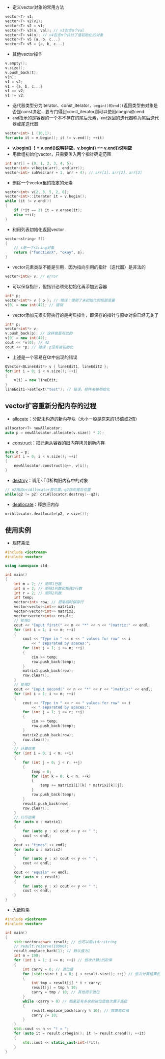 * 定义vector对象的常用方法
```cpp
vector<T> v1;
vector<T> v2(v1);
vector<T> v2 = v1;
vector<T> v3(n, val); // v3包含n个val
vector<T> v4(n); // v4包含n个执行了值初始化的对象
vector<T> v5 {a, b, c...}
vector<T> v5 = {a, b, c...}
```
* 其他vector操作
```cpp
v.empty();
v.size();
v.push_back(t);
v[n];
v1 = v2;
v1 = {a, b, c...}
v1 == v2;
v1 != v2;
```
* 迭代器类型分为iterator、const_iterator，`begin()和end()`返回类型由对象是否是const决定，要专门得到const_iterator则可以使用cbegin和cend
* `end`指示的是容器的一个本不存在的尾后元素，`end`返回的迭代器称为尾后迭代器或尾迭代器
```cpp
vector<int> i (10,1);
for(auto it = v.begin(); it != v.end(); ++it)
```
* **v.begin() ！= v.end()说明非空，v.begin() == v.end()说明空**
* 用数组初始化vector，只需要传入两个指针确定范围
```cpp
int arr[] = {0, 1, 2, 3, 4, 5};
vector<int> v(begin(arr), end(arr));
vector<int> subVec(arr + 1, arr + 4); // arr[1]、arr[2]、arr[3]
```
* 删除一个vector里的指定的元素
```cpp
vector<int> v{2, 3, 5, 2, 6};
vector<int>::iterator it = v.begin();
while (it != v.end())
{
    if (*it == 2) it = v.erase(it);
    else ++it;
}
```
* 利用列表初始化返回vector
```cpp
vector<string> f()
{
    // s是一个string对象
    return {"functionX", "okay", s};
}
```
* vector元素类型不能是引用，因为指向引用的指针（迭代器）是非法的
```cpp
vector<int&> v; // error
```
* 可以保存指针，但指针必须先初始化再添加到容器
```cpp
int* p;
vector<int*> v { p }; // 错误：使用了未初始化的局部变量
v[0] = new int(42); // 错误
```
* vector添加元素实际执行的是拷贝操作，即保存的指针与原始对象已经无关了
```cpp
int* p;
vector<int*> v;
v.push_back(p); // 这样做是可以的
v[0] = new int(42);
cout << *v[0]; // 42
cout << *p; // 错误：p没有被初始化
```
* 上述是一个容易在Qt中出现的错误
```cpp
QVector<QLineEdit*> v { lineEdit1, lineEdit2 };
for(int i = 0; i < v.size(); ++i)
{
    v[i] = new lineEdit;
}
lineEdit1->setText("test"); // 错误，控件未被初始化
```

## vector扩容重新分配内存的过程
* [allocate](https://en.cppreference.com/w/cpp/memory/allocator/allocate)：分配未构造的新内存块（大小一般是原来的1.5倍或2倍）
```cpp
allocator<T> newAllocator;
auto p = newAllocator.allocate(v.size() * 2);
```
* [construct](https://en.cppreference.com/w/cpp/memory/allocator/construct)：把元素从容器的旧内存拷贝到新内存
```cpp
auto q = p;
for(int i = 0; i < v.size(); ++i)
{
    newAllocator.construct(q++, v[i]);
}
```
* [destroy](https://en.cppreference.com/w/cpp/memory/allocator/destroy)：调用~T()析构旧内存中的对象
```cpp
// p2指向oriAllocator首位置，q2指向尾后位置
while(q2 != p2) oriAllocator.destroy(--q2);
```
* [deallocate](https://en.cppreference.com/w/cpp/memory/allocator/deallocate)：释放旧内存
```cpp
oriAllocator.deallocate(p2, v.size());
```

## 使用实例
* 矩阵乘法
```cpp
#include <iostream>
#include <vector>

using namespace std;

int main()
{
    int m = 2; // 矩阵1行数
    int n = 2; // 矩阵1列数和矩阵2行数
    int r = 2; // 矩阵2列数
    int temp;
    vector<int> row; // 用来临时保存行
    vector<vector<int>> matrix1;
    vector<vector<int>> matrix2;
    vector<vector<int>> result;
    // 矩阵1
    cout << "Input first(" << m << "*" << n << ")matrix:" << endl;
    for (int i = 1; i <= m; ++i)
    {
        cout << "Type in " << n << " values for row" << i
            << " separated by spaces:";
        for (int j = 1; j <= n; ++j)
        {
            cin >> temp;
            row.push_back(temp);
        }
        matrix1.push_back(row);
        row.clear();
    }
    // 矩阵2
    cout << "Input second(" << n << "*" << r << ")matrix:" << endl;
    for (int i = 1; i <= n; ++i)
    {
        cout << "Type in " << r << " values for row" << i
            << " separated by spaces:";
        for (int j = 1; j <= r; ++j)
        {
            cin >> temp;
            row.push_back(temp);
        }
        matrix2.push_back(row);
        row.clear();
    }
    // 计算结果
    for (int i = 0; i < m; ++i)
    {
        for (int j = 0; j < r; ++j)
        {
            temp = 0;
            for (int k = 0; k < n; ++k)
            {
                temp += matrix1[i][k] * matrix2[k][j];
            }
            row.push_back(temp);
        }
        result.push_back(row);
        row.clear();
    }
    // 打印结果
    for (auto x : matrix1)
    {
        for (auto y : x) cout << y << " ";
        cout << endl;
    }
    cout << "times" << endl;
    for (auto x : matrix2)
    {
        for (auto y : x) cout << y << " ";
        cout << endl;
    }
    cout << "equals" << endl;
    for (auto x : result)
    {
        for (auto y : x) cout << y << " ";
        cout << endl;
    }
}
```
* 大数阶乘
```cpp
#include <iostream>
#include <vector>

int main()
{
    std::vector<char> result; // 也可以用std::string
    // result.reserve(10000);
    result.emplace_back(1); // 默认值为1
    int n = 100;
    for (int i = 1; i <= n; ++i) // 依次计算i的阶乘
    {
        int carry = 0; // 进位值
        for (std::size_t j = 0; j < result.size(); ++j) // 依次计算结果的各个数位
        {
            int tmp = result[j] * i + carry;
            result[j] = tmp % 10;
            carry = tmp / 10; // 其他用于进位
        }
        while (carry > 0) // 如果还有多余的进位值依次置于高位
        {
            result.emplace_back(carry % 10); // 放置高位值
            carry /= 10;
        }
    }
    std::cout << n << "! = ";
    for (auto it = result.crbegin(); it != result.crend(); ++it)
    {
        std::cout << static_cast<int>(*it);
    }
}
```
